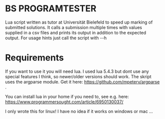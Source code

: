# BS PROGRAMTESTER

Lua script written as tutor at Universität Bielefeld to speed up marking of submitted solutions. It calls a submission multiple times with 
values supplied in a csv files and prints its output in addition to the expected output. For usage hints just call the script with --h

# Requirements


If you want to use it you will need lua. I used lua 5.4.3 but dont use any special features I think, so newer/older versions should work.
The skript uses the argparse module. Get it here: https://github.com/mpeterv/argparse . 

You can install lua in your home if you need to, see e.g. here: https://www.programmersought.com/article/6950130037/

I only wrote this for linux! I have no idea if it works on windows or mac ...
